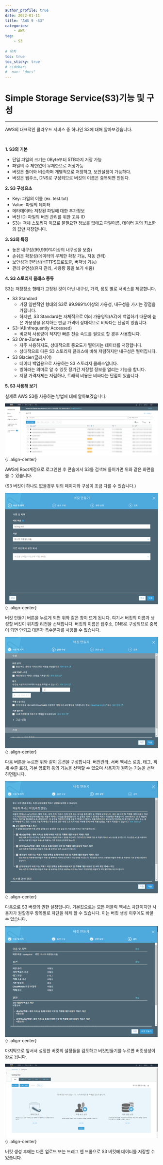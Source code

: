 ```yaml
---
author_profile: true
date: 2022-01-11
title: "AWS 9 -S3"
categories: 
    - AWS
tag: 
    - S3

# 목차
toc: true  
toc_sticky: true 
# sidebar:
#  nav: "docs"
---
```


# Simple Storage Service(S3)기능 및 구성

---

AWS의 대표적인 클라우드 서비스 중 하나인 S3에 대해 알아보겠습니다.

​

**1. S3의 기본** 

- 단일 파일의 크기는 0Byte부터 5TB까지 저장 가능
- 파일의 수 제한없이 무제한으로 저장가능
- 버킷은 폴더와 비슷하며 개별적으로 저장하고, 보안설정이 가능하다.
- 버킷은 웹주소, DNS로 구성되므로 버킷의 이름은 중복되면 안된다.


**2. S3 구성요소**

- Key: 파일의 이름 (ex. test.txt)
- Value: 파일의 데이터
- 메타데이터: 저장된 파일에 대한 추가정보
- 버전 ID: 파일의 버전 관리를 위한 고유 ID
- S3는 객체 스토리지 이므로 불필요한 정보를 없애고 파일이름, 데이터 등의 최소한의 값만 저장합니다.


**3. S3의 특징**

- 높은 내구성(99,999%이상의 내구성을 보증)
- 손쉬운 확장성(데이터의 무제한 확장 가능, 자동 관리)
- 보안성과 편리성(HTTPS프로토콜, 버저닝 기능)
- 관리 유연성(유지 관리, 사용량 등을 보기 쉬움)


**4. S3 스토리지 클래스 종류** 

S3는 저장장소 형태가 고정된 것이 아닌 내구성, 가격, 용도 별로 서비스를 제공합니다.

- S3 Standard
    - 가장 일반적인 형태의 S3로 99.999%이상의 가용성, 내구성을 가지는 장점을 가집니다. 
    - 하지만, S3 Standard는 자체적으로 여러 가용영역(AZ)에 백업하기 때문에 높은 가용성을 유지하는 만큼 가격이 상대적으로 비싸다는 단점이 있습니다.
- S3-IA(Infrequently Accessed)
    - 비교적 사용량이 적지만 빠른 전송 속도를 필요로 할 경우 사용합니다.
- S3 One-Zone-IA
    - 자주 사용하지도, 상대적으로 중요도가 떨어지는 데이터를 저장합니다. 
    - 상대적으로 다른 S3 스토리지 클래스에 비해 저렴하지만 내구성은 떨어집니다.
- S3 Glacier(글레시어)
    - 데이터 백업용으로 사용하는 S3 스토리지 클래스입니다. 
    - 빙하라는 의미로 알 수 있듯 장기간 저장할 정보를 얼리는 기능을 합니다. 
    - 저장 가격자체는 저렴하나, 트래픽 비용은 비싸다는 단점이 있습니다.


**5. S3 사용해 보기**

실제로 AWS S3를 사용하는 방법에 대해 알아보겠습니다.

​![S3 1](/assets/images/2022-01-11/AWS51.png){: .align-center}

AWS에 Root계정으로 로그인한 후 콘솔에서 S3를 검색해 들어가면 위와 같은 화면을 볼 수 있습니다.

(S3 버킷이 하나도 없을경우 위의 페이지와 구성이 조금 다를 수 있습니다.)

​![S3 2](/assets/images/2022-01-11/AWS52.png){: .align-center}

버킷 만들기 버튼을 누르게 되면 위와 같은 창이 뜨게 됩니다. 여기서 버킷의 이름과 생성할 버킷이 위치할 리전을 선택합니다. 버킷의 이름은 웹주소, DNS로 구성되므로 중복이 되면 안되고 대문자 특수문자를 사용할 수 없습니다.

​![S3 3](/assets/images/2022-01-11/AWS53.png){: .align-center}

다음 버튼을 누르면 위와 같이 옵션을 구성합니다. 버전관라, 서버 엑세스 로깅, 테그, 객체 수준 로깅, 기본 암호화 등의 기능을 선택할 수 있으며 사용자가 원하는 기능을 선택하면됩니다.

​![S3 4](/assets/images/2022-01-11/AWS54.png){: .align-center}

다음으로 S3 버킷의 권한 설정입니다. 기본값으로는 모든 퍼블릭 엑세스 차단이지만 사용자가 원할경우 항목별로 차단을 헤제 할 수 있습니다. 이는 버킷 생성 이후에도 바꿀 수 있습니다.

​![S3 5](/assets/images/2022-01-11/AWS55.png){: .align-center}

마지막으로 앞서서 설정한 버킷의 설정들을 검토하고 버킷만들기를 누르면 버킷생성이 완료 됩니다.

​![S3 6](/assets/images/2022-01-11/AWS56.png){: .align-center}

버킷 생성 후에는 다른 업로드 또는 드레그 엔 드롭으로 S3 버킷에 데이터를 저장할 수 있습니다.